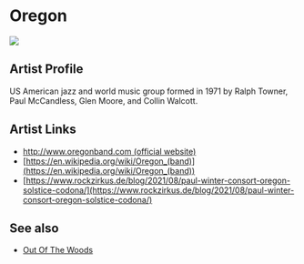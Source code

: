 # Oregon

![](../../asssets/artists/Oregon.png)

## Artist Profile

US American jazz and world music group formed in 1971 by Ralph Towner, Paul McCandless, Glen Moore, and Collin Walcott.

## Artist Links

- [http://www.oregonband.com (official website)](http://www.oregonband.com (official website))
- [https://en.wikipedia.org/wiki/Oregon_(band)](https://en.wikipedia.org/wiki/Oregon_(band))
- [https://www.rockzirkus.de/blog/2021/08/paul-winter-consort-oregon-solstice-codona/](https://www.rockzirkus.de/blog/2021/08/paul-winter-consort-oregon-solstice-codona/)


## See also

- [Out Of The Woods](Oregon-Out_Of_The_Woods.md)
